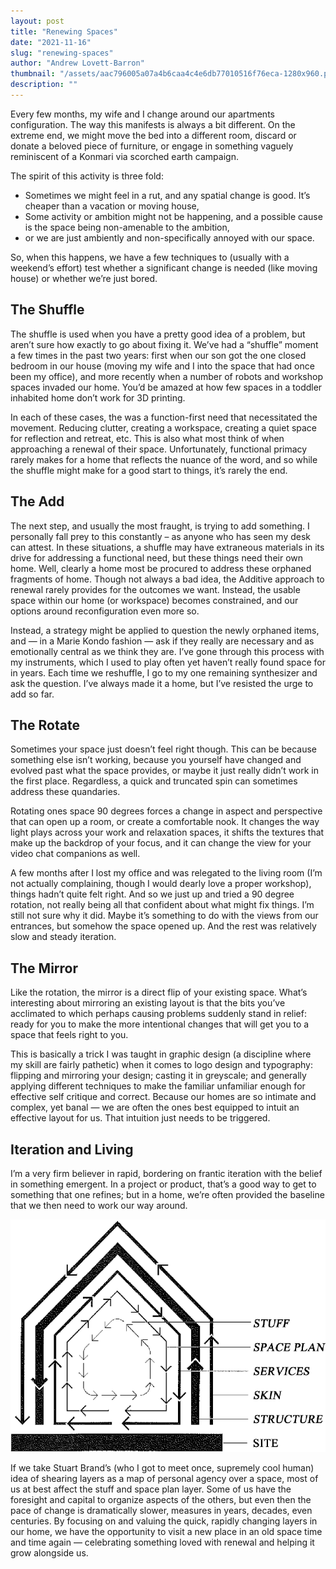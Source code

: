 ```yaml
---
layout: post
title: "Renewing Spaces"
date: "2021-11-16"
slug: "renewing-spaces"
author: "Andrew Lovett-Barron"
thumbnail: "/assets/aac796005a07a4b6caa4c4e6db77010516f76eca-1280x960.png"
description: ""
---
```


Every few months, my wife and I change around our apartments configuration. The way this manifests is always a bit different. On the extreme end, we might move the bed into a different room, discard or donate a beloved piece of furniture, or engage in something vaguely reminiscent of a Konmari via scorched earth campaign.

  


The spirit of this activity is three fold:

* Sometimes we might feel in a rut, and any spatial change is good. It’s cheaper than a vacation or moving house,
* Some activity or ambition might not be happening, and a possible cause is the space being non-amenable to the ambition,
* or we are just ambiently and non-specifically annoyed with our space.

  


So, when this happens, we have a few techniques to (usually with a weekend’s effort) test whether a significant change is needed (like moving house) or whether we’re just bored.

  


## **The Shuffle**

  


The shuffle is used when you have a pretty good idea of a problem, but aren’t sure how exactly to go about fixing it. We’ve had a “shuffle” moment a few times in the past two years: first when our son got the one closed bedroom in our house (moving my wife and I into the space that had once been my office), and more recently when a number of robots and workshop spaces invaded our home. You’d be amazed at how few spaces in a toddler inhabited home don’t work for 3D printing.

  


In each of these cases, the was a function-first need that necessitated the movement. Reducing clutter, creating a workspace, creating a quiet space for reflection and retreat, etc. This is also what most think of when approaching a renewal of their space. Unfortunately, functional primacy rarely makes for a home that reflects the nuance of the word, and so while the shuffle might make for a good start to things, it’s rarely the end.

  


## **The Add**

  


The next step, and usually the most fraught, is trying to add something. I personally fall prey to this constantly – as anyone who has seen my desk can attest. In these situations, a shuffle may have extraneous materials in its drive for addressing a functional need, but these things need their own home. Well, clearly a home most be procured to address these orphaned fragments of home. Though not always a bad idea, the Additive approach to renewal rarely provides for the outcomes we want. Instead, the usable space within our home (or workspace) becomes constrained, and our options around reconfiguration even more so.

  


Instead, a strategy might be applied to question the newly orphaned items, and — in a Marie Kondo fashion — ask if they really are necessary and as emotionally central as we think they are. I’ve gone through this process with my instruments, which I used to play often yet haven’t really found space for in years. Each time we reshuffle, I go to my one remaining synthesizer and ask the question. I’ve always made it a home, but I’ve resisted the urge to add so far.

  


## **The Rotate**

  


Sometimes your space just doesn’t feel right though. This can be because something else isn’t working, because you yourself have changed and evolved past what the space provides, or maybe it just really didn’t work in the first place. Regardless, a quick and truncated spin can sometimes address these quandaries.

  


Rotating ones space 90 degrees forces a change in aspect and perspective that can open up a room, or create a comfortable nook. It changes the way light plays across your work and relaxation spaces, it shifts the textures that make up the backdrop of your focus, and it can change the view for your video chat companions as well.

  


A few months after I lost my office and was relegated to the living room (I’m not actually complaining, though I would dearly love a proper workshop), things hadn’t quite felt right. And so we just up and tried a 90 degree rotation, not really being all that confident about what might fix things. I’m still not sure why it did. Maybe it’s something to do with the views from our entrances, but somehow the space opened up. And the rest was relatively slow and steady iteration.

  


## **The Mirror**

  


Like the rotation, the mirror is a direct flip of your existing space. What’s interesting about mirroring an existing layout is that the bits you’ve acclimated to which perhaps causing problems suddenly stand in relief: ready for you to make the more intentional changes that will get you to a space that feels right to you.

  


This is basically a trick I was taught in graphic design (a discipline where my skill are fairly pathetic) when it comes to logo design and typography: flipping and mirroring your design; casting it in greyscale; and generally applying different techniques to make the familiar unfamiliar enough for effective self critique and correct. Because our homes are so intimate and complex, yet banal — we are often the ones best equipped to intuit an effective layout for us. That intuition just needs to be triggered.

  


## **Iteration and Living**

  


I’m a very firm believer in rapid, bordering on frantic iteration with the belief in something emergent. In a project or product, that’s a good way to get to something that one refines; but in a home, we’re often provided the baseline that we then need to work our way around.

  




![](/assets/4e97abc2c8342ee0f7b63320e6cb92b4dd12ef10-739x546.png)

  


If we take Stuart Brand’s (who I got to meet once, supremely cool human) idea of shearing layers as a map of personal agency over a space, most of us at best affect the stuff and space plan layer. Some of us have the foresight and capital to organize aspects of the others, but even then the pace of change is dramatically slower, measures in years, decades, even centuries. By focusing on and valuing the quick, rapidly changing layers in our home, we have the opportunity to visit a new place in an old space time and time again — celebrating something loved with renewal and helping it grow alongside us.
